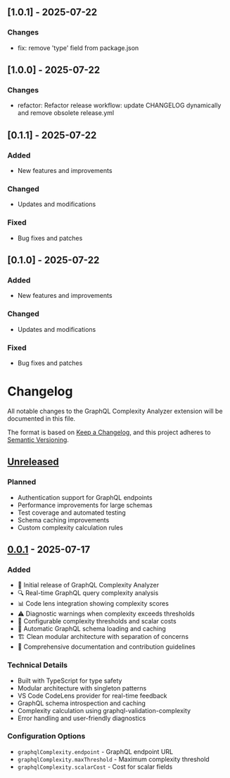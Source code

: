 ## [1.0.1] - 2025-07-22

### Changes
- fix: remove 'type' field from package.json

## [1.0.0] - 2025-07-22

### Changes
- refactor: Refactor release workflow: update CHANGELOG dynamically and remove obsolete release.yml

## [0.1.1] - 2025-07-22

### Added
- New features and improvements

### Changed
- Updates and modifications

### Fixed
- Bug fixes and patches

## [0.1.0] - 2025-07-22

### Added
- New features and improvements

### Changed
- Updates and modifications

### Fixed
- Bug fixes and patches

# Changelog

All notable changes to the GraphQL Complexity Analyzer extension will be documented in this file.

The format is based on [Keep a Changelog](https://keepachangelog.com/en/1.0.0/),
and this project adheres to [Semantic Versioning](https://semver.org/spec/v2.0.0.html).

## [Unreleased]

### Planned

- Authentication support for GraphQL endpoints
- Performance improvements for large schemas
- Test coverage and automated testing
- Schema caching improvements
- Custom complexity calculation rules

## [0.0.1] - 2025-07-17

### Added

- 🎉 Initial release of GraphQL Complexity Analyzer
- 🔍 Real-time GraphQL query complexity analysis
- 📊 Code lens integration showing complexity scores
- ⚠️ Diagnostic warnings when complexity exceeds thresholds
- 🎯 Configurable complexity thresholds and scalar costs
- 🚀 Automatic GraphQL schema loading and caching
- 🏗️ Clean modular architecture with separation of concerns
- 📝 Comprehensive documentation and contribution guidelines

### Technical Details

- Built with TypeScript for type safety
- Modular architecture with singleton patterns
- VS Code CodeLens provider for real-time feedback
- GraphQL schema introspection and caching
- Complexity calculation using graphql-validation-complexity
- Error handling and user-friendly diagnostics

### Configuration Options

- `graphqlComplexity.endpoint` - GraphQL endpoint URL
- `graphqlComplexity.maxThreshold` - Maximum complexity threshold
- `graphqlComplexity.scalarCost` - Cost for scalar fields

[Unreleased]: https://github.com/yasharzolmajdi/graphql-complexity-vscode/compare/v0.0.1...HEAD
[0.0.1]: https://github.com/yasharzolmajdi/graphql-complexity-vscode/releases/tag/v0.0.1
